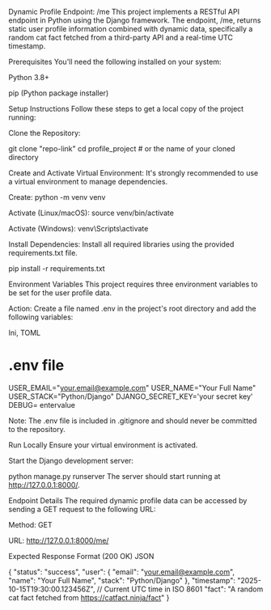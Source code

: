 Dynamic Profile Endpoint: /me
This project implements a RESTful API endpoint in Python using the Django framework. The endpoint, /me, returns static user profile information combined with dynamic data, specifically a random cat fact fetched from a third-party API and a real-time UTC timestamp.

Prerequisites
You'll need the following installed on your system:

Python 3.8+

pip (Python package installer)

Setup Instructions
Follow these steps to get a local copy of the project running:

Clone the Repository:

git clone "repo-link"
cd profile_project # or the name of your cloned directory

Create and Activate Virtual Environment: It's strongly recommended to use a virtual environment to manage dependencies.

Create:
python -m venv venv

Activate (Linux/macOS):
source venv/bin/activate

Activate (Windows):
venv\Scripts\activate

Install Dependencies: Install all required libraries using the provided requirements.txt file.

pip install -r requirements.txt

Environment Variables
This project requires three environment variables to be set for the user profile data.

Action: Create a file named .env in the project's root directory and add the following variables:

Ini, TOML

# .env file
USER_EMAIL="your.email@example.com"
USER_NAME="Your Full Name"
USER_STACK="Python/Django"
DJANGO_SECRET_KEY='your secret key'
DEBUG= entervalue

Note: The .env file is included in .gitignore and should never be committed to the repository.

Run Locally
Ensure your virtual environment is activated.

Start the Django development server:

python manage.py runserver
The server should start running at http://127.0.0.1:8000/.

Endpoint Details
The required dynamic profile data can be accessed by sending a GET request to the following URL:

Method: GET

URL: http://127.0.0.1:8000/me/

Expected Response Format (200 OK)
JSON

{
  "status": "success",
  "user": {
    "email": "your.email@example.com",
    "name": "Your Full Name",
    "stack": "Python/Django"
  },
  "timestamp": "2025-10-15T19:30:00.123456Z", // Current UTC time in ISO 8601
  "fact": "A random cat fact fetched from https://catfact.ninja/fact"
}
